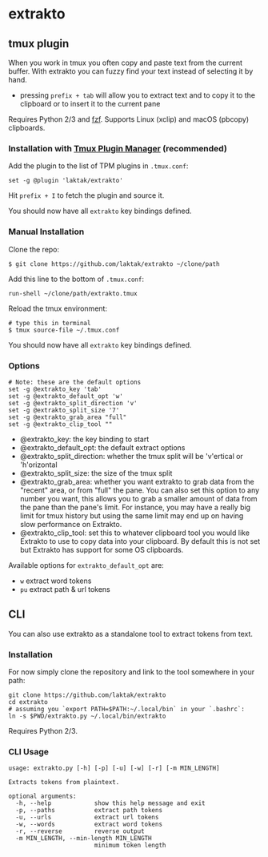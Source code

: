 
# extrakto

## tmux plugin

When you work in tmux you often copy and paste text from the current buffer. With extrakto you can fuzzy find your text instead of selecting it by hand.

- pressing `prefix + tab` will allow you to extract text and to copy it to the clipboard or to insert it to the current pane

Requires Python 2/3 and [fzf](https://github.com/junegunn/fzf). Supports Linux (xclip) and macOS (pbcopy) clipboards.

### Installation with [Tmux Plugin Manager](https://github.com/tmux-plugins/tpm) (recommended)

Add the plugin to the list of TPM plugins in `.tmux.conf`:

    set -g @plugin 'laktak/extrakto'

Hit `prefix + I` to fetch the plugin and source it.

You should now have all `extrakto` key bindings defined.

### Manual Installation

Clone the repo:

    $ git clone https://github.com/laktak/extrakto ~/clone/path

Add this line to the bottom of `.tmux.conf`:

    run-shell ~/clone/path/extrakto.tmux

Reload the tmux environment:

    # type this in terminal
    $ tmux source-file ~/.tmux.conf

You should now have all `extrakto` key bindings defined.

### Options

```
# Note: these are the default options
set -g @extrakto_key 'tab'
set -g @extrakto_default_opt 'w'
set -g @extrakto_split_direction 'v'
set -g @extrakto_split_size '7'
set -g @extrakto_grab_area "full"
set -g @extrakto_clip_tool ""
```
- @extrakto_key: the key binding to start
- @extrakto_default_opt: the default extract options
- @extrakto_split_direction: whether the tmux split will be 'v'ertical or 'h'orizontal
- @extrakto_split_size: the size of the tmux split
- @extrakto_grab_area: whether you want extrakto to grab data from the "recent" area, or from "full" the pane. You can also set this option to any number you want, this allows you to grab a smaller amount of data from the pane than the pane's limit. For instance, you may have a really big limit for tmux history but using the same limit may end up on having slow performance on Extrakto.
- @extrakto_clip_tool: set this to whatever clipboard tool you would like Extrakto to use to copy data into your clipboard. By default this is not set but Extrakto has support for some OS clipboards.

Available options for `extrakto_default_opt` are:
- `w`  extract word tokens
- `pu` extract path & url tokens

## CLI

You can also use extrakto as a standalone tool to extract tokens from text.

### Installation

For now simply clone the repository and link to the tool somewhere in your path:

```
git clone https://github.com/laktak/extrakto
cd extrakto
# assuming you `export PATH=$PATH:~/.local/bin` in your `.bashrc`:
ln -s $PWD/extrakto.py ~/.local/bin/extrakto
```

Requires Python 2/3.

### CLI Usage

```
usage: extrakto.py [-h] [-p] [-u] [-w] [-r] [-m MIN_LENGTH]

Extracts tokens from plaintext.

optional arguments:
  -h, --help            show this help message and exit
  -p, --paths           extract path tokens
  -u, --urls            extract url tokens
  -w, --words           extract word tokens
  -r, --reverse         reverse output
  -m MIN_LENGTH, --min-length MIN_LENGTH
                        minimum token length
```

